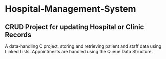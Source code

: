 # Hospital-Management-System
## CRUD Project for updating Hospital or Clinic Records
A data-handling C project, storing and retrieving patient and staff data using Linked Lists. Appointments are handled using the Queue Data Structure. 

